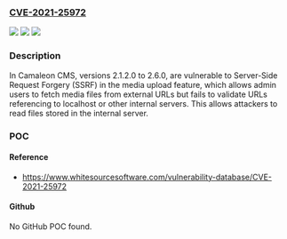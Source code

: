### [CVE-2021-25972](https://cve.mitre.org/cgi-bin/cvename.cgi?name=CVE-2021-25972)
![](https://img.shields.io/static/v1?label=Product&message=camaleon_cms&color=blue)
![](https://img.shields.io/static/v1?label=Version&message=%3E%3D%202.1.2.0%20&color=brighgreen)
![](https://img.shields.io/static/v1?label=Vulnerability&message=CWE-918%20Server-Side%20Request%20Forgery%20(SSRF)&color=brighgreen)

### Description

In Camaleon CMS, versions 2.1.2.0 to 2.6.0, are vulnerable to Server-Side Request Forgery (SSRF) in the media upload feature, which allows admin users to fetch media files from external URLs but fails to validate URLs referencing to localhost or other internal servers. This allows attackers to read files stored in the internal server.

### POC

#### Reference
- https://www.whitesourcesoftware.com/vulnerability-database/CVE-2021-25972

#### Github
No GitHub POC found.

